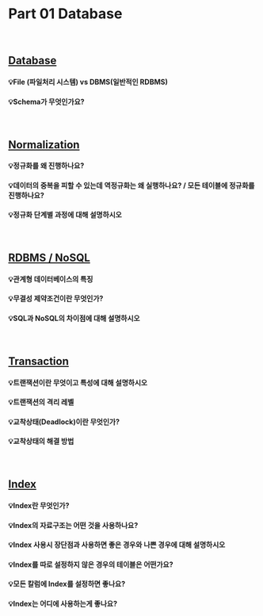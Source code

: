 # Part 01 Database

<br>

## [Database](./Database.md)

#### 💡File (파일처리 시스템) vs DBMS(일반적인 RDBMS)

#### 💡Schema가 무엇인가요?

<br>

## [Normalization](./Normalization.md)

#### 💡정규화를 왜 진행하나요?

#### 💡데이터의 중복을 피할 수 있는데 역정규화는 왜 실행하나요? / 모든 테이블에 정규화를 진행하나요?

#### 💡정규화 단계별 과정에 대해 설명하시오

<br>

## [RDBMS / NoSQL](./RDBMS,NoSQL.md)

#### 💡관계형 데이터베이스의 특징

#### 💡무결성 제약조건이란 무엇인가?

#### 💡SQL과 NoSQL의 차이점에 대해 설명하시오

<br>

## [Transaction](./Transaction.md)

#### 💡트랜잭션이란 무엇이고 특성에 대해 설명하시오

#### 💡트랜잭션의 격리 레벨

#### 💡교착상태(Deadlock)이란 무엇인가?

#### 💡교착상태의 해결 방법

<br>

## [Index](./Index.md)

#### 💡Index란 무엇인가?

#### 💡Index의 자료구조는 어떤 것을 사용하나요?

#### 💡Index 사용시 장단점과 사용하면 좋은 경우와 나쁜 경우에 대해 설명하시오

#### 💡Index를 따로 설정하지 않은 경우의 테이블은 어떤가요?

#### 💡모든 칼럼에 Index를 설정하면 좋나요?

#### 💡Index는 어디에 사용하는게 좋나요?
